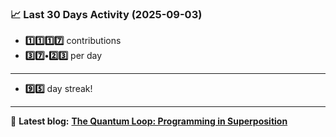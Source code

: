 <!--START_STATS-->
### 📈 Last 30 Days Activity (2025-09-03)  
- **1️⃣1️⃣1️⃣7️⃣** contributions  
- **3️⃣7️⃣•2️⃣3️⃣** per day
---
- **9️⃣5️⃣** day streak!
---
📝 **Latest blog:** [**The Quantum Loop: Programming in Superposition**](https://andriak.com/blog/quantum-loop)
<!--END_STATS-->

